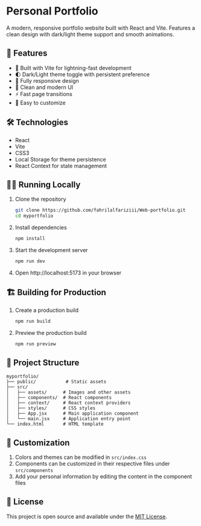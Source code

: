 # Personal Portfolio

A modern, responsive portfolio website built with React and Vite. Features a clean design with dark/light theme support and smooth animations.

## 🚀 Features

- 💨 Built with Vite for lightning-fast development
- 🌓 Dark/Light theme toggle with persistent preference
- 📱 Fully responsive design
- 🎨 Clean and modern UI
- ⚡ Fast page transitions
- 🔧 Easy to customize

## 🛠️ Technologies

- React
- Vite
- CSS3
- Local Storage for theme persistence
- React Context for state management

## 🏃‍♂️ Running Locally

1. Clone the repository

   ```bash
   git clone https://github.com/fahrilalfariziii/Web-portfolio.git
   cd myportfolio
   ```

2. Install dependencies

   ```bash
   npm install
   ```

3. Start the development server

   ```bash
   npm run dev
   ```

4. Open http://localhost:5173 in your browser

## 🏗️ Building for Production

1. Create a production build

   ```bash
   npm run build
   ```

2. Preview the production build
   ```bash
   npm run preview
   ```

## 📁 Project Structure

```
myportfolio/
├── public/           # Static assets
├── src/
│   ├── assets/      # Images and other assets
│   ├── components/  # React components
│   ├── context/     # React context providers
│   ├── styles/      # CSS styles
│   ├── App.jsx      # Main application component
│   └── main.jsx     # Application entry point
└── index.html       # HTML template
```

## 🎨 Customization

1. Colors and themes can be modified in `src/index.css`
2. Components can be customized in their respective files under `src/components`
3. Add your personal information by editing the content in the component files

## 📝 License

This project is open source and available under the [MIT License](LICENSE).

